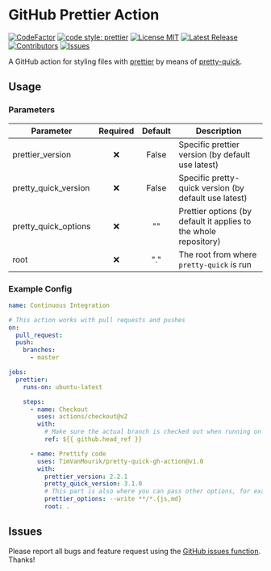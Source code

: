 # GitHub Prettier Action

[![CodeFactor](https://www.codefactor.io/repository/github/TimVanMourik/pretty-quick-gh-action/badge/master)](https://www.codefactor.io/repository/github/TimVanMourik/pretty-quick-gh-action/overview/master)
[![code style: prettier](https://img.shields.io/badge/code_style-prettier-ff69b4.svg?style=flat-square)](https://github.com/prettier/prettier)
[![License MIT](https://img.shields.io/github/license/TimVanMourik/pretty-quick-gh-action)](https://github.com/TimVanMourik/pretty-quick-gh-action/blob/master/LICENSE)
[![Latest Release](https://img.shields.io/github/v/release/TimVanMourik/pretty-quick-gh-action)](https://github.com/TimVanMourik/pretty-quick-gh-action/releases)
[![Contributors](https://img.shields.io/github/contributors-anon/TimVanMourik/pretty-quick-gh-action)](https://github.com/TimVanMourik/pretty-quick-gh-action/graphs/contributors)
[![Issues](https://img.shields.io/github/issues/TimVanMourik/pretty-quick-gh-action)](https://github.com/TimVanMourik/pretty-quick-gh-action/issues)

A GitHub action for styling files with [prettier](https://prettier.io) by means of [pretty-quick](https://github.com/azz/pretty-quick).

## Usage

### Parameters

| Parameter            | Required | Default | Description                                                      |
| -------------------- | :------: | :-----: | ---------------------------------------------------------------- |
| prettier_version     |   :x:    |  False  | Specific prettier version (by default use latest)                |
| pretty_quick_version |   :x:    |  False  | Specific pretty-quick version (by default use latest)            |
| pretty_quick_options |   :x:    |   ""    | Prettier options (by default it applies to the whole repository) |
| root                 |   :x:    |   "."   | The root from where `pretty-quick` is run                        |

### Example Config

```yaml
name: Continuous Integration

# This action works with pull requests and pushes
on:
  pull_request:
  push:
    branches:
      - master

jobs:
  prettier:
    runs-on: ubuntu-latest

    steps:
      - name: Checkout
        uses: actions/checkout@v2
        with:
          # Make sure the actual branch is checked out when running on pull requests
          ref: ${{ github.head_ref }}

      - name: Prettify code
        uses: TimVanMourik/pretty-quick-gh-action@v1.0
        with:
          prettier_version: 2.2.1
          pretty_quick_version: 3.1.0
          # This part is also where you can pass other options, for example:
          prettier_options: --write **/*.{js,md}
          root: .
```

## Issues

Please report all bugs and feature request using the [GitHub issues function](https://github.com/TimVanMourik/pretty-quick-gh-action/issues/new). Thanks!
